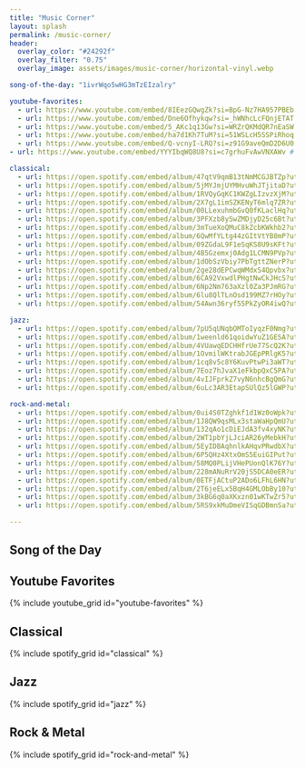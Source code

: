 ```yaml
---
title: "Music Corner"
layout: splash
permalink: /music-corner/
header:
  overlay_color: "#24292f"
  overlay_filter: "0.75"
  overlay_image: assets/images/music-corner/horizontal-vinyl.webp

song-of-the-day: "1ivrWqo5wHG3mTzEIzalry"

youtube-favorites:
  - url: https://www.youtube.com/embed/8IEezGQwgZk?si=BpG-Nz7HA957PBEb # Ana Vidovic - Lambrecht
  - url: https://www.youtube.com/embed/Dne6Ofhykqw?si=_hWNhcLcFQnjETAT # Ana Vidovic - Concierto de Aranjuez, Capriccio Diabolico
  - url: https://www.youtube.com/embed/5_AKc1q13Gw?si=WRZrQKMdQR7nEaSW # Borbàla Seres - Sonata K208 by Domenico Scarlatti
  - url: https://www.youtube.com/embed/ha7d1Kh7TuM?si=51WSLcH5SSPiRhoq # Ihor Kordiuk - Adagissimo from Capriccio BWV 992
  - url: https://www.youtube.com/embed/Q-vcnyI-LRQ?si=z91G9aveQmD2D6U0 # Alberto Mesirca -Sonata K466 by Domenico Scarlatti
- url: https://www.youtube.com/embed/YYYIbqWQ8U8?si=c7grhuFvAwVNXAWv # Siccas - Best of Baroque & Renaissance

classical:
  - url: https://open.spotify.com/embed/album/47qtV9qmB13tNmMCGJBTZp?utm_source=generator&theme=0   # Rachmaninoff: Piano Concerto No. 2 in C Minor, Op. 18 & Rhapsody on a Theme of Paganini, Op. 43·Sergei Rachmaninoff
  - url: https://open.spotify.com/embed/album/5jMYJmjUYMHvuWhJTjitaD?utm_source=generator&theme=0   # Bach: Brandenburg Concertos
  - url: https://open.spotify.com/embed/album/1RVQyGqKC1KWZgLIzvzXjM?utm_source=generator&theme=0   # Anne-Sophie Mutter & Herbert von Karajan: The Solo Concertos
  - url: https://open.spotify.com/embed/album/2X7gL1imSZKENyT6mlq7ZR?utm_source=generator&theme=0   # Bach: Mass in B Minor, BWV 232
  - url: https://open.spotify.com/embed/album/00LLexuhmbGvQ0fKLaclHq?utm_source=generator&theme=0   # Mahler: Symphony No. 2
  - url: https://open.spotify.com/embed/album/3PFXzb8ySwZMDjyD25c6Bt?utm_source=generator&theme=0   # Beethoven: Symphony No. 9 in D Minor, Op. 125 "Choral"
  - url: https://open.spotify.com/embed/album/3mTueXoQMuC8kZcbKWkhb2?utm_source=generator&theme=0   # Tchaikovsky: Symphony No. 6 in B Minor, Op. 74 "Pathétique"
  - url: https://open.spotify.com/embed/album/6QwMfYLtg44zGItVtYB8mP?utm_source=generator&theme=0   # Beethoven: Symphony Nos.5 & 6·Ludwig van Beethoven
  - url: https://open.spotify.com/embed/album/09ZGdaL9F1eSqKS8U9sKFt?utm_source=generator&theme=0   # Mozart: Requiem in D Minor, K. 626
  - url: https://open.spotify.com/embed/album/4B5Gzemxj0Adg1LCMN9PVp?utm_source=generator&theme=0   # Rachmaninoff: Symphony No. 2 in E Minor, Op. 27
  - url: https://open.spotify.com/embed/album/1dObSzVbiy7PbTgttZNerP?utm_source=generator&theme=0   # Mahler: Symphony No. 5
  - url: https://open.spotify.com/embed/album/2ge28dEPCwqWMdxS4Qpvbx?utm_source=generator&theme=0   # Bach: Cello Suites, BWV 1007 - 1012
  - url: https://open.spotify.com/embed/album/6CA92VxwdlPHgtNwCkJHcS?utm_source=generator&theme=0   # Mozart: Piano Concertos Nos. 20 & 21
  - url: https://open.spotify.com/embed/album/6Np2Nm763aXzl0Za3PJmRG?utm_source=generator&theme=0   # Bach Violin Sonatas: Manuel Barrueco
  - url: https://open.spotify.com/embed/album/6lu8QlTLnOsd199MZ7rHOy?utm_source=generator&theme=0   # Sabine Meyer: Mozart - Clarinet Concerto, Concerto Debussy, Fantasma Takemitsu
  - url: https://open.spotify.com/embed/album/54Awn36ryf55PkZyOR4iwQ?utm_source=generator&theme=0   # Tchaikovsky: The Nutcracker, Op. 71

jazz:
  - url: https://open.spotify.com/embed/album/7pU5qUNqbOMToIyqzF0Nmg?utm_source=generator&theme=0   # John Coltrane: Soultrane
  - url: https://open.spotify.com/embed/album/1weenld61qoidwYuZ1GESA?utm_source=generator&theme=0   # Miles Davis: Kind of Blue
  - url: https://open.spotify.com/embed/album/4VUawqEDCHHfrUe77ScQ2K?utm_source=generator&theme=0   # Miles Davis: 'Round About Midnight
  - url: https://open.spotify.com/embed/album/1OvmilWKtrabJGEpPRlgK5?utm_source=generator&theme=0   # Duke Ellington & John Coltrane
  - url: https://open.spotify.com/embed/album/1cq8v5c8Y6KuvPtwPi3aWT?utm_source=generator&theme=0   # Red Garland Trio: All Kinds of Weather
  - url: https://open.spotify.com/embed/album/7Eoz7hJvaX1eFkbpQxC5PA?utm_source=generator&theme=0   # John Coltrane: A Love Supreme
  - url: https://open.spotify.com/embed/album/4vIJFprkZ7vyN6nhcBgQmG?utm_source=generator&theme=0   # John Coltrane: Blue Train (Expanded Edition)
  - url: https://open.spotify.com/embed/album/6uLc3AR3EtapSUlQz5lGWP?utm_source=generator&theme=0   # Round Midnight Project: Nocturnes

rock-and-metal:
  - url: https://open.spotify.com/embed/album/0ui4S0TZghkf1d1Wz0oWpk?utm_source=generator&theme=0   # Led Zeppelin: The Song Remains The Same
  - url: https://open.spotify.com/embed/album/1J8QW9qsMLx3staWaHpQmU?utm_source=generator&theme=0   # Led Zeppelin: Led Zeppelin
  - url: https://open.spotify.com/embed/album/132qAo1cDiEJdA3fv4xyNK?utm_source=generator&theme=0   # Black Sabbath: Paranoid
  - url: https://open.spotify.com/embed/album/2WT1pbYjLJciAR26yMebkH?utm_source=generator&theme=0   # Pink Floyd: The Dark Side Of The Moon
  - url: https://open.spotify.com/embed/album/5EyIDBAqhnlkAHqvPRwdbX?utm_source=generator&theme=0   # Led Zeppelin: Led Zeppelin IV
  - url: https://open.spotify.com/embed/album/6P5QHz4XtxOmS5EuiGIPut?utm_source=generator&theme=0   # Led Zeppelin: Led Zeppelin III
  - url: https://open.spotify.com/embed/album/58MQ0PLijVHePUonQlK76Y?utm_source=generator&theme=0   # Led Zeppelin: Led Zeppelin II
  - url: https://open.spotify.com/embed/album/228mANuRrV20jS5DCA0eER?utm_source=generator&theme=0   # Led Zeppelin: Coda
  - url: https://open.spotify.com/embed/album/0ETFjACtuP2ADo6LFhL6HN?utm_source=generator&theme=0   # The Beatles: Abbey Road
  - url: https://open.spotify.com/embed/album/2T6jeELx5BqH4GMLObBy10?utm_source=generator&theme=0   # Black Sabbath: Black Sabbath
  - url: https://open.spotify.com/embed/album/3kBG6q0aXKxzn01wKTwZr5?utm_source=generator&theme=0   # Black Sabbath: Master of Reality
  - url: https://open.spotify.com/embed/album/5RS9xkMuDmeVISqGDBmnSa?utm_source=generator&theme=0   # Queen: The Works

---
```


## Song of the Day

<!-- {% include spotify_track id="song-of-the-day" %} -->

## Youtube Favorites

{% include youtube_grid id="youtube-favorites" %}

## Classical

{% include spotify_grid id="classical" %}

## Jazz

{% include spotify_grid id="jazz" %}

## Rock & Metal

{% include spotify_grid id="rock-and-metal" %}
